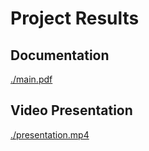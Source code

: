 # Project Results
## Documentation
[./main.pdf](./main.pdf)
## Video Presentation
[./presentation.mp4](./presentation.mp4)
